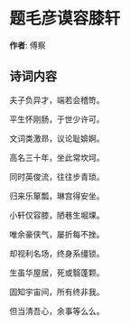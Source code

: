 # 题毛彦谟容膝轩

**作者**: 傅察

## 诗词内容

夫子负异才，端若会稽笴。

平生怀刚肠，于世少许可。

文词类激昻，议论耻媕婀。

高名三十年，坐此常坎坷。

同时英俊流，往往步青琐。

归来乐箪瓢，琳宫得安坐。

小轩仅容膝，陋巷生堀堁。

唯余豪侠气，屡折每不挫。

却视利名场，终身系缰锁。

生虽华屋居，死或翳蓬颗。

固知宇宙间，所有终非我。

但当清吾心，余事等么么。

